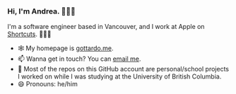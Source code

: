 ### Hi, I'm **Andrea**. 🙋🏻‍♂️

I'm a software engineer based in Vancouver, and I work at Apple on [Shortcuts](https://itunes.apple.com/us/app/id915249334). 👨🏻‍💻

- 🕸 My homepage is [gottardo.me](https://gottardo.me).
- 📫 Wanna get in touch? You can [email me](mailto:andrea@gottardo.me).
- 📒 Most of the repos on this GitHub account are personal/school projects I worked on while I was studying at the University of British Columbia.
- 😄 Pronouns: he/him
